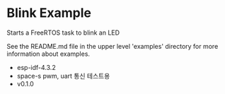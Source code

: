 # Blink Example

Starts a FreeRTOS task to blink an LED

See the README.md file in the upper level 'examples' directory for more information about examples.

* esp-idf-4.3.2
* space-s pwm, uart 통신 테스트용
* v0.1.0

